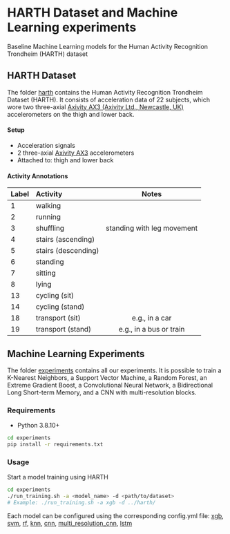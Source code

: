 # HARTH Dataset and Machine Learning experiments
Baseline Machine Learning models for the Human Activity Recognition Trondheim (HARTH) dataset

## HARTH Dataset
The folder [harth](https://github.com/ntnu-ai-lab/harth-ml-experiments/tree/main/harth) contains the Human Activity Recognition Trondheim Dataset (HARTH). It consists of acceleration data of 22 subjects, which wore two three-axial [Axivity AX3 (Axivity Ltd., Newcastle, UK)](https://axivity.com/product/ax3) accelerometers on the thigh and lower back.

#### Setup
- Acceleration signals
- 2 three-axial [Axivity AX3](https://axivity.com/product/ax3) accelerometers
- Attached to: thigh and lower back

[comment]: <> (#### Recordings)
[comment]: <> (- TODO)

#### Activity Annotations

| Label| Activity                  |  Notes 				    |
|------|:--------------------------|:--------------------------------------:|
| 1    | walking                   | 			                    |
| 2    | running                   | 			                    |
| 3    | shuffling 		   | standing with leg movement             |
| 4    | stairs (ascending)        | 			                    |
| 5    | stairs (descending)       | 			                    |
| 6    | standing                  | 			                    |
| 7    | sitting                   | 			                    |
| 8    | lying                     | 			                    |
| 13   | cycling (sit)             | 			                    |
| 14   | cycling (stand)           | 			                    |
| 18   | transport (sit)  	   |e.g., in a car 			    |
| 19   | transport (stand)	   |e.g., in a bus or train 		    |

## Machine Learning Experiments
The folder [experiments](https://github.com/ntnu-ai-lab/harth-ml-experiments/tree/main/experiments) contains all our experiments. It is possible to train a K-Nearest Neighbors, a Support Vector Machine, a Random Forest, an Extreme Gradient Boost, a Convolutional Neural Network, a Bidirectional Long Short-term Memory, and a CNN with multi-resolution blocks.
### Requirements
- Python 3.8.10+
```bash
cd experiments
pip install -r requirements.txt
```
### Usage
Start a model training using HARTH
```bash
cd experiments
./run_training.sh -a <model_name> -d <path/to/dataset>
# Example: ./run_training.sh -a xgb -d ../harth/
```
Each model can be configured using the corresponding config.yml file: [xgb](https://github.com/ntnu-ai-lab/harth-ml-experiments/tree/main/experiments/traditional_machine_learning/params/xgb_50hz/), [svm](https://github.com/ntnu-ai-lab/harth-ml-experiments/tree/main/experiments/traditional_machine_learning/params/svm_50hz/), [rf](https://github.com/ntnu-ai-lab/harth-ml-experiments/tree/main/experiments/traditional_machine_learning/params/rf_50hz/), [knn](https://github.com/ntnu-ai-lab/harth-ml-experiments/tree/main/experiments/traditional_machine_learning/params/knn_50hz/), [cnn](https://github.com/ntnu-ai-lab/harth-ml-experiments/tree/main/experiments/deep_learning/params/cnn_50hz/), [multi_resolution_cnn](https://github.com/ntnu-ai-lab/harth-ml-experiments/tree/main/experiments/deep_learning/params/inc_cnn_50hz/), [lstm](https://github.com/ntnu-ai-lab/harth-ml-experiments/tree/main/experiments/deep_learning/params/lstm_50hz/)

